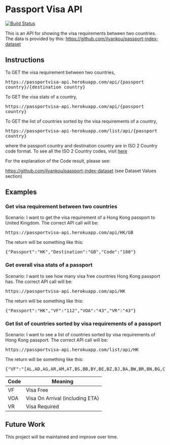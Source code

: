 # Passport Visa API

[![Build Status](https://travis-ci.com/nickypangers/passport-visa-api.svg?branch=master)](https://travis-ci.com/nickypangers/passport-visa-api)

This is an API for showing the visa requirements between two countries. The data is provided by this: https://github.com/ilyankou/passport-index-dataset

## Instructions

To GET the visa requirement between two countries, <pre>https<nolink>://passportvisa-api.herokuapp.com/api/{passport country}/{destination country}</pre>

To GET the visa stats of a country, <pre>https<nolink>://passportvisa-api.herokuapp.com/api/{passport country}</pre>

To GET the list of countries sorted by the visa requirements of a country, <pre>https<nolink>://passportvisa-api-herokuapp.com/list/api/{passport country}</pre>

where the passport country and destination country are in ISO 2 Country code format. To see all the ISO 2 Country codes, visit [here](https://en.wikipedia.org/wiki/ISO_3166-1_alpha-2)

For the explanation of the Code result, please see:

https://github.com/ilyankou/passport-index-dataset (see Dataset Values section)

## Examples

### Get visa requirement between two countries

Scenario: I want to get the visa requirement of a Hong Kong passport to United Kingdom. The correct API call will be:

<pre>https<nolink>://passportvisa-api.herokuapp.com/api/HK/GB</pre>

The return will be something like this:

<pre>{"Passport":"HK","Destination":"GB","Code":"180"}</pre>

### Get overall visa stats of a passport

Scenario: I want to see how many visa free countries Hong Kong passport has. The correct API call will be:

<pre>https<nolink>://passportvisa-api.herokuapp.com/api/HK</pre>

The return will be something like this:

<pre>{"Passport":"HK","VF":"112","VOA":"43","VR":"43"}</pre>

### Get list of countries sorted by visa requirements of a passport

Scenario: I want to see a list of countries sorted by visa requirements of Hong Kong passport. The correct API call will be:

<pre>https<nolink>://passportvisa-api.herokuapp.com/list/api/HK</pre>

The return will be something like this:

<pre>{"VF":"[AL,AD,AG,AR,AM,AT,BS,BB,BY,BE,BZ,BJ,BA,BW,BR,BN,BG,CV,CL,CO,HR,CY,CZ,DK,DM,DO,EC,EG,EE,FJ,FI,FR,DE,GR,GD,GY,HT,HU,IS,ID,IR,IE,IL,IT,JM,JP,KZ,KI,XK,LV,LS,LI,LT,LU,MO,MW,MY,MT,MU,MX,FM,MD,MC,MN,ME,MA,MM,NA,NL,NI,NE,MK,NO,PS,PA,PE,PH,PL,PT,QA,RO,RU,KN,LC,SM,RS,SG,SK,SI,KR,ES,VC,SR,SE,CH,TZ,TH,TT,TN,TR,UG,UA,AE,GB,UY,UZ,VU,VA,VE,YE,ZM,ZW]","VOA":"[AU,AZ,BH,BO,BF,KH,CA,KM,CI,CU,DJ,ET,GA,GN,GW,IN,JO,KE,KW,LA,LB,MG,MV,MR,MZ,NP,NZ,NG,OM,PW,PG,RW,WS,SA,SC,SO,LK,TW,TL,TG,TO,TV,VN]","VR":"[AF,DZ,AO,BD,BT,BI,CM,CF,TD,CN,CG,CD,CR,SV,GQ,ER,SZ,GM,GE,GH,GT,HN,IQ,KG,LR,LY,ML,MH,NR,KP,PK,PY,ST,SN,SL,SB,ZA,SS,SD,SY,TJ,TM,US]"}</pre>

| Code| Meaning                         |
|-----|---------------------------------|
| VF  | Visa Free                       |
| VOA | Visa On Arrival (including ETA) |
| VR  | Visa Required                   |

## Future Work

This project will be maintained and improve over time.
